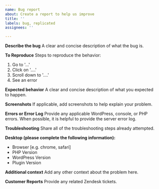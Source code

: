 ```yaml
---
name: Bug report
about: Create a report to help us improve
title: ''
labels: bug, replicated
assignees: ''

---
```


**Describe the bug**
A clear and concise description of what the bug is.

**To Reproduce**
Steps to reproduce the behavior:
1. Go to '...'
2. Click on '....'
3. Scroll down to '....'
4. See an error

**Expected behavior**
A clear and concise description of what you expected to happen.

**Screenshots**
If applicable, add screenshots to help explain your problem.

**Errors or Error Log**
Provide any applicable WordPress, console, or PHP errors. When possible, it is helpful to provide the server error log.

**Troubleshooting**
Share all of the troubleshooting steps already attempted.

**Desktop (please complete the following information):**
 - Browser [e.g. chrome, safari]
 - PHP Version 
 - WordPress Version
 - Plugin Version

**Additional context**
Add any other context about the problem here.

**Customer Reports**
Provide any related Zendesk tickets.
